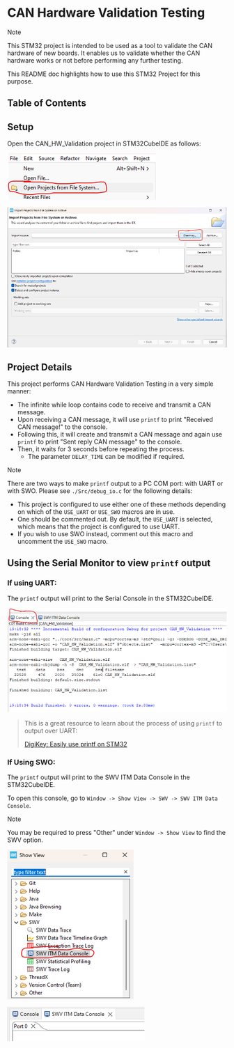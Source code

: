 # CAN Hardware Validation Testing

> [!NOTE] 
> This STM32 project is intended to be used as a tool to validate the CAN hardware of new boards. It enables us to validate whether the CAN hardware works or not before performing any further testing. 
> 
> This README doc highlights how to use this STM32 Project for this purpose.

## Table of Contents


## Setup

Open the CAN_HW_Validation project in STM32CubeIDE as follows:
   
![Open Project](./images/file.png)

![Import Project](./images/import_project.png)


## Project Details

This project performs CAN Hardware Validation Testing in a very simple manner:

* The infinite while loop contains code to receive and transmit a CAN message.
* Upon receiving a CAN message, it will use `printf` to print "Received CAN message!" to the console. 
* Following this, it will create and transmit a CAN message and again use `printf` to print "Sent reply CAN message" to the console.
* Then, it waits for 3 seconds before repeating the process.
  * The parameter `DELAY_TIME` can be modified if required.


> [!NOTE]
> There are two ways to make `printf` output to a PC COM port: with UART or with SWO. Please see `./Src/debug_io.c` for the following details:
> 
> * This project is configured to use either one of these methods depending on which of the `USE_UART` or `USE_SWO` macros are in use. 
> * One should be commented out. By default, the `USE_UART` is selected, which means that the project is configured to use UART. 
> * If you wish to use SWO instead, comment out this macro and uncomment the `USE_SWO` macro.


## Using the Serial Monitor to view `printf` output

### If using UART:

The `printf` output will print to the Serial Console in the STM32CubeIDE.

![Serial Console](./images/uart_console.png)

> This is a great resource to learn about the process of using `printf` to output over UART: 
> 
> [DigiKey: Easily use printf on STM32](https://forum.digikey.com/t/easily-use-printf-on-stm32/20157)


### If Using SWO:
The `printf` output will print to the SWV ITM Data Console in the STM32CubeIDE.

To open this console, go to `Window -> Show View -> SWV -> SWV ITM Data Console`.

> [!NOTE]
> You may be required to press "Other" under `Window -> Show View` to find the SWV option.

![Show View](./images/show_view.png)

![SWV Console](./images/swo_console.png)